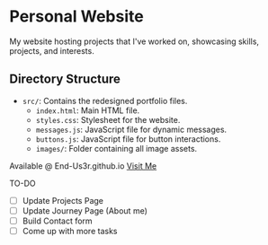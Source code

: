 # Personal Website 
My website hosting projects that I've worked on, showcasing skills, projects, and interests.

## Directory Structure
- `src/`: Contains the redesigned portfolio files.
  - `index.html`: Main HTML file.
  - `styles.css`: Stylesheet for the website.
  - `messages.js`: JavaScript file for dynamic messages.
  - `buttons.js`: JavaScript file for button interactions.
  - `images/`: Folder containing all image assets.

Available @ End-Us3r.github.io [Visit Me](https://end-us3r.github.io/)

TO-DO
- [ ] Update Projects Page
- [ ] Update Journey Page (About me)
- [ ] Build Contact form
- [ ] Come up with more tasks
